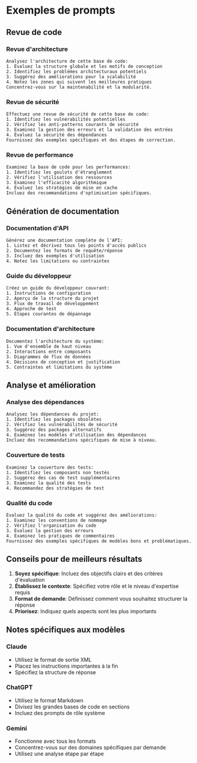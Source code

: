 # Exemples de prompts

## Revue de code

### Revue d'architecture
```
Analysez l'architecture de cette base de code:
1. Évaluez la structure globale et les motifs de conception
2. Identifiez les problèmes architecturaux potentiels
3. Suggérez des améliorations pour la scalabilité
4. Notez les zones qui suivent les meilleures pratiques
Concentrez-vous sur la maintenabilité et la modularité.
```

### Revue de sécurité
```
Effectuez une revue de sécurité de cette base de code:
1. Identifiez les vulnérabilités potentielles
2. Vérifiez les anti-patterns courants de sécurité
3. Examinez la gestion des erreurs et la validation des entrées
4. Évaluez la sécurité des dépendances
Fournissez des exemples spécifiques et des étapes de correction.
```

### Revue de performance
```
Examinez la base de code pour les performances:
1. Identifiez les goulots d'étranglement
2. Vérifiez l'utilisation des ressources
3. Examinez l'efficacité algorithmique
4. Évaluez les stratégies de mise en cache
Incluez des recommandations d'optimisation spécifiques.
```

## Génération de documentation

### Documentation d'API
```
Générez une documentation complète de l'API:
1. Listez et décrivez tous les points d'accès publics
2. Documentez les formats de requête/réponse
3. Incluez des exemples d'utilisation
4. Notez les limitations ou contraintes
```

### Guide du développeur
```
Créez un guide du développeur couvrant:
1. Instructions de configuration
2. Aperçu de la structure du projet
3. Flux de travail de développement
4. Approche de test
5. Étapes courantes de dépannage
```

### Documentation d'architecture
```
Documentez l'architecture du système:
1. Vue d'ensemble de haut niveau
2. Interactions entre composants
3. Diagrammes de flux de données
4. Décisions de conception et justification
5. Contraintes et limitations du système
```

## Analyse et amélioration

### Analyse des dépendances
```
Analysez les dépendances du projet:
1. Identifiez les packages obsolètes
2. Vérifiez les vulnérabilités de sécurité
3. Suggérez des packages alternatifs
4. Examinez les modèles d'utilisation des dépendances
Incluez des recommandations spécifiques de mise à niveau.
```

### Couverture de tests
```
Examinez la couverture des tests:
1. Identifiez les composants non testés
2. Suggérez des cas de test supplémentaires
3. Examinez la qualité des tests
4. Recommandez des stratégies de test
```

### Qualité du code
```
Évaluez la qualité du code et suggérez des améliorations:
1. Examinez les conventions de nommage
2. Vérifiez l'organisation du code
3. Évaluez la gestion des erreurs
4. Examinez les pratiques de commentaires
Fournissez des exemples spécifiques de modèles bons et problématiques.
```

## Conseils pour de meilleurs résultats

1. **Soyez spécifique**: Incluez des objectifs clairs et des critères d'évaluation
2. **Établissez le contexte**: Spécifiez votre rôle et le niveau d'expertise requis
3. **Format de demande**: Définissez comment vous souhaitez structurer la réponse
4. **Priorisez**: Indiquez quels aspects sont les plus importants

## Notes spécifiques aux modèles

### Claude
- Utilisez le format de sortie XML
- Placez les instructions importantes à la fin
- Spécifiez la structure de réponse

### ChatGPT
- Utilisez le format Markdown
- Divisez les grandes bases de code en sections
- Incluez des prompts de rôle système

### Gemini
- Fonctionne avec tous les formats
- Concentrez-vous sur des domaines spécifiques par demande
- Utilisez une analyse étape par étape
